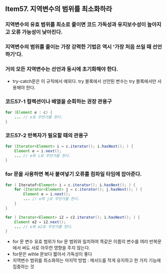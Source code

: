 ## Item57. 지역변수의 범위를 최소화하라

### 지역변수의 유효 범위를 최소로 줄이면 코드 가독성과 유지보수성이 높아지고 오류 가능성이 낮아진다.
### 지역변수의 범위를 줄이는 가장 강력한 기법은 역시 '가장 처음 쓰일 때 선언하기'다.
### 거의 모든 지역변수는 선언과 동시에 초기화해야 한다.
- try-catch문은 이 규칙에서 예외다. try 블록에서 선언된 변수는 try 블록에서만 사용해야 한다.

### 코드57-1 컬렉션이나 배열을 순회하는 권장 관용구
```java
for (Element e : c) {
    ... // e로 무언가를 한다.
}
```
### 코드57-2 반복자가 필요할 때의 관용구
```java
for (Iterator<Element> i = c.iterator(); i.hasNext(); ) {
    Element e = i.next();
    ... // e와 i로 무언가를 한다.
}
```

### for 문을 사용하면 복사 붙여넣기 오류를 컴파일 타임에 잡아준다.
```java
for ( Iteratof<Element> i = c.iterator(); i.hasNext(); ) {
    for (Iterator<Element> j = c.iterator(); j.hasNext(); ) {
        Element e = i.next();
        ... // e와 j로 무언가를 한다.
    }
}
```
```java
for ( Iterator<Element> i2 = c2.iterator(); i.hasNext(); ) {
    Element e2 = i2.next();
    ... // e와 e2로 무언가를 한다.
}
```

- for 문 변수 유효 범위가 for 문 범위와 일치하여 똑같은 이름의 변수를 여러 반복문에서 써도 서로 아무런 영향을 주지 않는다.
- for문은 wihle 문보다 짧아서 가독성이 좋다
- 지역변수 범위를 최소화하는 마지막 방법 : 메서드를 작게 유지하고 한 가지 기능에 집중하는 것